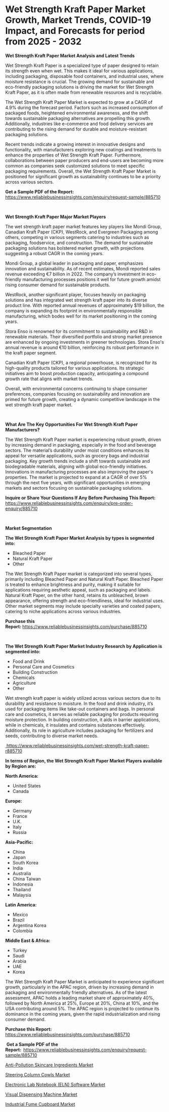 <p><h1>Wet Strength Kraft Paper Market Growth, Market Trends, COVID-19 Impact, and Forecasts for period from 2025 - 2032</h1></p><p><strong>Wet Strength Kraft Paper Market Analysis and Latest Trends</strong></p>
<p><p>Wet Strength Kraft Paper is a specialized type of paper designed to retain its strength even when wet. This makes it ideal for various applications, including packaging, disposable food containers, and industrial uses, where moisture resistance is crucial. The growing demand for sustainable and eco-friendly packaging solutions is driving the market for Wet Strength Kraft Paper, as it is often made from renewable resources and is recyclable.</p><p>The Wet Strength Kraft Paper Market is expected to grow at a CAGR of 4.9% during the forecast period. Factors such as increased consumption of packaged foods, heightened environmental awareness, and the shift towards sustainable packaging alternatives are propelling this growth. Additionally, industries like e-commerce and food delivery services are contributing to the rising demand for durable and moisture-resistant packaging solutions. </p><p>Recent trends indicate a growing interest in innovative designs and functionality, with manufacturers exploring new coatings and treatments to enhance the properties of Wet Strength Kraft Paper. Furthermore, collaborations between paper producers and end-users are becoming more common as companies seek customized solutions to meet specific packaging requirements. Overall, the Wet Strength Kraft Paper Market is positioned for significant growth as sustainability continues to be a priority across various sectors.</p></p>
<p><strong>Get a Sample PDF of the Report:&nbsp;</strong> <a href="https://www.reliablebusinessinsights.com/enquiry/request-sample/885710?utm_campaign=1091&utm_medium=2&utm_source=Github&utm_content=ia&utm_term=30012025&utm_id=wet-strength-kraft-paper">https://www.reliablebusinessinsights.com/enquiry/request-sample/885710</a></p>
<p>&nbsp;</p>
<p><strong>Wet Strength Kraft Paper Major Market Players</strong></p>
<p><p>The wet strength kraft paper market features key players like Mondi Group, Canadian Kraft Paper (CKP), WestRock, and Evergreen Packaging among others, competing in various segments catering to industries such as packaging, foodservice, and construction. The demand for sustainable packaging solutions has bolstered market growth, with projections suggesting a robust CAGR in the coming years.</p><p>Mondi Group, a global leader in packaging and paper, emphasizes innovation and sustainability. As of recent estimates, Mondi reported sales revenue exceeding €7 billion in 2022. The company’s investment in eco-friendly manufacturing processes positions it well for future growth amidst rising consumer demand for sustainable products.</p><p>WestRock, another significant player, focuses heavily on packaging solutions and has integrated wet strength kraft paper into its diverse product line. With reported annual revenues of approximately $19 billion, the company is expanding its footprint in environmentally responsible manufacturing, which bodes well for its market positioning in the coming years.</p><p>Stora Enso is renowned for its commitment to sustainability and R&D in renewable materials. Their diversified portfolio and strong market presence are enhanced by ongoing investments in greener technologies. Stora Enso's annual revenue is around €10 billion, reinforcing its robust performance in the kraft paper segment.</p><p>Canadian Kraft Paper (CKP), a regional powerhouse, is recognized for its high-quality products tailored for various applications. Its strategic initiatives aim to boost production capacity, anticipating a compound growth rate that aligns with market trends. </p><p>Overall, with environmental concerns continuing to shape consumer preferences, companies focusing on sustainability and innovation are primed for future growth, creating a dynamic competitive landscape in the wet strength kraft paper market.</p></p>
<p>&nbsp;</p>
<p><strong>What Are The Key Opportunities For Wet Strength Kraft Paper Manufacturers?</strong></p>
<p><p>The Wet Strength Kraft Paper market is experiencing robust growth, driven by increasing demand in packaging, especially in the food and beverage sectors. The material’s durability under moist conditions enhances its appeal for versatile applications, such as grocery bags and industrial packaging. Key growth trends include a shift towards sustainable and biodegradable materials, aligning with global eco-friendly initiatives. Innovations in manufacturing processes are also improving the paper's properties. The market is projected to expand at a CAGR of over 5% through the next five years, with significant opportunities in emerging markets and sectors focusing on sustainable packaging solutions.</p></p>
<p><strong>Inquire or Share Your Questions If Any Before Purchasing This Report:</strong> <a href="https://www.reliablebusinessinsights.com/enquiry/pre-order-enquiry/885710?utm_campaign=1091&utm_medium=2&utm_source=Github&utm_content=ia&utm_term=30012025&utm_id=wet-strength-kraft-paper">https://www.reliablebusinessinsights.com/enquiry/pre-order-enquiry/885710</a></p>
<p>&nbsp;</p>
<p><strong>Market Segmentation</strong></p>
<p><strong>The Wet Strength Kraft Paper Market Analysis by types is segmented into:</strong></p>
<p><ul><li>Bleached Paper</li><li>Natural Kraft Paper</li><li>Other</li></ul></p>
<p><p>The Wet Strength Kraft Paper market is categorized into several types, primarily including Bleached Paper and Natural Kraft Paper. Bleached Paper is treated to enhance brightness and purity, making it suitable for applications requiring aesthetic appeal, such as packaging and labels. Natural Kraft Paper, on the other hand, retains its unbleached, brown appearance, offering strength and eco-friendliness, ideal for industrial uses. Other market segments may include specialty varieties and coated papers, catering to niche applications across various industries.</p></p>
<p><strong>Purchase this Report:&nbsp;</strong><a href="https://www.reliablebusinessinsights.com/purchase/885710?utm_campaign=1091&utm_medium=2&utm_source=Github&utm_content=ia&utm_term=30012025&utm_id=wet-strength-kraft-paper">https://www.reliablebusinessinsights.com/purchase/885710</a></p>
<p>&nbsp;</p>
<p><strong>The Wet Strength Kraft Paper Market Industry Research by Application is segmented into:</strong></p>
<p><ul><li>Food and Drink</li><li>Personal Care and Cosmetics</li><li>Building Construction</li><li>Chemicals</li><li>Agriculture</li><li>Other</li></ul></p>
<p><p>Wet strength kraft paper is widely utilized across various sectors due to its durability and resistance to moisture. In the food and drink industry, it’s used for packaging items like take-out containers and bags. In personal care and cosmetics, it serves as reliable packaging for products requiring moisture protection. In building construction, it aids in barrier applications, while in chemicals, it insulates and contains substances effectively. Additionally, its role in agriculture includes packaging for fertilizers and seeds, contributing to diverse market needs.</p></p>
<p><a href="https://www.reliablebusinessinsights.com/wet-strength-kraft-paper-r885710?utm_campaign=1091&utm_medium=2&utm_source=Github&utm_content=ia&utm_term=30012025&utm_id=wet-strength-kraft-paper">&nbsp;https://www.reliablebusinessinsights.com/wet-strength-kraft-paper-r885710</a></p>
<p><strong>In terms of Region, the Wet Strength Kraft Paper Market Players available by Region are:</strong></p>
<p>
    <p> <strong> North America: </strong>
        <ul>
            <li>United States</li>
            <li>Canada</li>
        </ul>
        </p> 
    <p> <strong> Europe: </strong>
        <ul>
            <li>Germany</li>
            <li>France</li>
            <li>U.K.</li>
            <li>Italy</li>
            <li>Russia</li>
        </ul>
        </p> 
    <p> <strong> Asia-Pacific: </strong>
        <ul>
            <li>China</li>
            <li>Japan</li>
            <li>South Korea</li>
            <li>India</li>
            <li>Australia</li>
            <li>China Taiwan</li>
            <li>Indonesia</li>
            <li>Thailand</li>
            <li>Malaysia</li>
        </ul>
        </p> 
    <p> <strong> Latin America: </strong>
        <ul>
            <li>Mexico</li>
            <li>Brazil</li>
            <li>Argentina Korea</li>
            <li>Colombia</li>
        </ul>
        </p> 
    <p> <strong> Middle East & Africa: </strong>
        <ul>
            <li>Turkey</li>
            <li>Saudi</li>
            <li>Arabia</li>
            <li>UAE</li>
            <li>Korea</li>
        </ul>
    </p>
    </p>
<p><p>The Wet Strength Kraft Paper Market is anticipated to experience significant growth, particularly in the APAC region, driven by increasing demand in packaging and environmentally friendly alternatives. As of the latest assessment, APAC holds a leading market share of approximately 40%, followed by North America at 25%, Europe at 20%, China at 10%, and the USA contributing around 5%. The APAC region is projected to continue its dominance in the coming years, given the rapid industrialization and rising consumer demand.</p></p>
<p><strong>Purchase this Report: </strong><a href="https://www.reliablebusinessinsights.com/purchase/885710?utm_campaign=1091&utm_medium=2&utm_source=Github&utm_content=ia&utm_term=30012025&utm_id=wet-strength-kraft-paper">https://www.reliablebusinessinsights.com/purchase/885710</a></p>
<p>&nbsp;<strong>Get a Sample PDF of the Report:&nbsp;&nbsp;</strong><a href="https://www.reliablebusinessinsights.com/enquiry/request-sample/885710?utm_campaign=1091&utm_medium=2&utm_source=Github&utm_content=ia&utm_term=30012025&utm_id=wet-strength-kraft-paper">https://www.reliablebusinessinsights.com/enquiry/request-sample/885710</a></p>
<p><strong></strong></p>
<p><p><a href="https://www.linkedin.com/pulse/anti-pollution-skincare-ingredients-momentum-charting-amnoe?utm_campaign=1091&utm_medium=2&utm_source=Github&utm_content=ia&utm_term=30012025&utm_id=wet-strength-kraft-paper">Anti-Pollution Skincare Ingredients Market</a></p><p><a href="https://www.linkedin.com/pulse/steering-column-cowls-market-size-global-revenue-volume-status-ytgre?utm_campaign=1091&utm_medium=2&utm_source=Github&utm_content=ia&utm_term=30012025&utm_id=wet-strength-kraft-paper">Steering Column Cowls Market</a></p><p><a href="https://www.linkedin.com/pulse/electronic-lab-notebook-eln-software-market-size-expansion-vjnse?utm_campaign=1091&utm_medium=2&utm_source=Github&utm_content=ia&utm_term=30012025&utm_id=wet-strength-kraft-paper">Electronic Lab Notebook (ELN) Software Market</a></p><p><a href="https://www.linkedin.com/pulse/experts-forecast-significant-growth-visual-dispensing-ymhqc?utm_campaign=1091&utm_medium=2&utm_source=Github&utm_content=ia&utm_term=30012025&utm_id=wet-strength-kraft-paper">Visual Dispensing Machine Market</a></p><p><a href="https://www.linkedin.com/pulse/industrial-fume-cupboard-market-report-2025-2032-highlights-gtr4c?utm_campaign=1091&utm_medium=2&utm_source=Github&utm_content=ia&utm_term=30012025&utm_id=wet-strength-kraft-paper">Industrial Fume Cupboard Market</a></p></p>